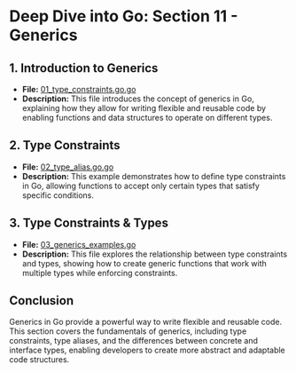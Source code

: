 # **Deep Dive into Go: Section 11 - Generics**

## **1. Introduction to Generics**
- **File:** [01_type_constraints.go.go](generics/01_type_constraints.go.go)  
- **Description:** This file introduces the concept of generics in Go, explaining how they allow for writing flexible and reusable code by enabling functions and data structures to operate on different types.

## **2. Type Constraints**
- **File:** [02_type_alias.go.go](generics/02_type_alias.go.go)  
- **Description:** This example demonstrates how to define type constraints in Go, allowing functions to accept only certain types that satisfy specific conditions.

## **3. Type Constraints & Types**
- **File:** [03_generics_examples.go](generics/03_generics_examples.go)  
- **Description:** This file explores the relationship between type constraints and types, showing how to create generic functions that work with multiple types while enforcing constraints.



## **Conclusion**
Generics in Go provide a powerful way to write flexible and reusable code. This section covers the fundamentals of generics, including type constraints, type aliases, and the differences between concrete and interface types, enabling developers to create more abstract and adaptable code structures.